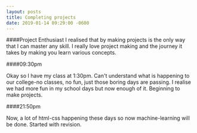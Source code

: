 ```yaml
---
layout: posts
title: Completing projects
date: 2019-01-14 09:29:00 -0600
---
```


####Project Enthusiast
I realised that by making projects is the only way that I can master any skill. I really love project making and the journey it takes by making you learn various concepts. 

####09:30pm

Okay so I have my class at 1:30pm. Can't understand what is happening to our college-no classes, no fun, just those boring days are passing. I realise we had more fun in my school days but now enough of it. Beginning to make projects.


####21:50pm

Now, a lot of html-css happening these days so now machine-learning will be done.
Started with revision.



